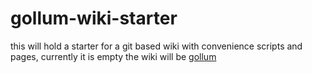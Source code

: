 # gollum-wiki-starter
this will hold a starter for a git based wiki with convenience scripts and pages, currently it is empty
the wiki will be [gollum](https://github.com/gollum/gollum)
